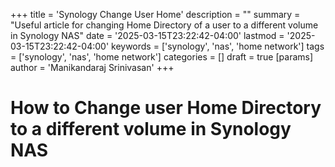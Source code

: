 +++
title = 'Synology Change User Home'
description = ""
summary = "Useful article for changing Home Directory of a user to a different volume in Synology NAS"
date = '2025-03-15T23:22:42-04:00'
lastmod = '2025-03-15T23:22:42-04:00'
keywords = ['synology', 'nas', 'home network']
tags = ['synology', 'nas', 'home network']
categories = []
draft = true
[params]
    author = 'Manikandaraj Srinivasan'
+++

# How to Change user Home Directory to a different volume in Synology NAS

